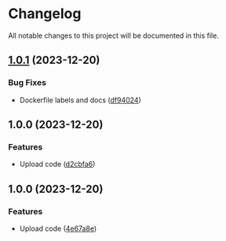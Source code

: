 # Changelog

All notable changes to this project will be documented in this file.

## [1.0.1](https://github.com/atorrescogollo/aws-lambda-serverless-proxy/compare/v1.0.0...v1.0.1) (2023-12-20)


### Bug Fixes

* Dockerfile labels and docs ([df94024](https://github.com/atorrescogollo/aws-lambda-serverless-proxy/commit/df940240dd2a0836ff5364ac96fe33c95439d347))

## 1.0.0 (2023-12-20)


### Features

* Upload code ([d2cbfa6](https://github.com/atorrescogollo/aws-local-serverless-proxy/commit/d2cbfa6c10bff54f34278007ac4c71b3f26a0cbf))

## 1.0.0 (2023-12-20)


### Features

* Upload code ([4e67a8e](https://github.com/atorrescogollo/aws-local-serverless-proxy/commit/4e67a8e7236774deea7e27ebca388cc077dd7869))
